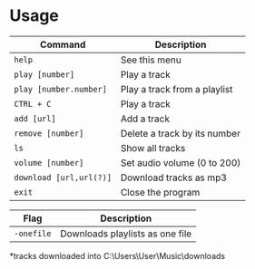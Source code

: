 # Usage
| Command                        | Description                                                        |
|--------------------------------|--------------------------------------------------------------------|
| `help`                         | See this menu                                                      |
| `play [number]`                | Play a track                                                       |
| `play [number.number]`         | Play a track from a playlist                                       |
| `CTRL + C`                     | Play a track                                                       |
| `add [url]`                    | Add a track                                                        |
| `remove [number]`              | Delete a track by its number                                       |
| `ls`                           | Show all tracks                                                    |
| `volume [number]`              | Set audio volume (0 to 200)                                        |
| `download [url,url(?)]`        | Download tracks as mp3                                             |
| `exit`                         | Close the program                                                  |


| Flag                            | Description                                                       |
|---------------------------------|-------------------------------------------------------------------|
| `-onefile`                      | Downloads playlists as one file                                   |

*tracks downloaded into C:\Users\User\Music\downloads
